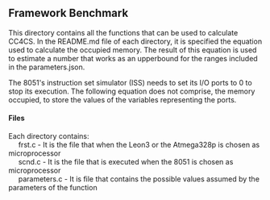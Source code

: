 ## Framework Benchmark
This directory contains all the functions that can be used to calculate CC4CS. In the README.md file of each directory, it is specified the equation used to calculate the occupied memory. The result of this equation is used to estimate a number that works as an upperbound for the ranges included in the parameters.json.

The 8051's instruction set simulator (ISS) needs to set its I/O ports to 0 to stop its execution. The following equation does not comprise, the memory occupied, to store the values of the variables representing the ports.

#### Files 
Each directory contains:  
&nbsp;&nbsp;&nbsp;&nbsp; frst.c - It is the file that when the Leon3 or the Atmega328p is chosen as microprocessor  
&nbsp;&nbsp;&nbsp;&nbsp; scnd.c - It is the file that is executed when the 8051 is chosen as microprocessor  
&nbsp;&nbsp;&nbsp;&nbsp; parameters.c - It is file that contains the possible values assumed by the parameters of the function
